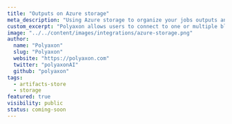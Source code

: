 ```yaml
---
title: "Outputs on Azure storage"
meta_description: "Using Azure storage to organize your jobs outputs and experiment artifacts."
custom_excerpt: "Polyaxon allows users to connect to one or multiple blobs on Azure storage to store job outputs and experiment artifacts."
image: "../../content/images/integrations/azure-storage.png"
author:
  name: "Polyaxon"
  slug: "Polyaxon"
  website: "https://polyaxon.com"
  twitter: "polyaxonAI"
  github: "polyaxon"
tags: 
  - artifacts-store
  - storage
featured: true
visibility: public
status: coming-soon
---
```

